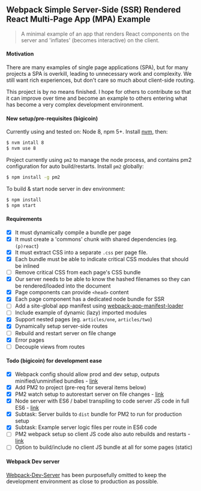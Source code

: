 ## Webpack Simple Server-Side (SSR) Rendered React Multi-Page App (MPA) Example

> A minimal example of an app that renders React components on the server and 'inflates' (becomes interactive) on the client.

#### Motivation

There are many examples of single page applications (SPA), but for many projects a SPA is overkill, leading to unnecessary work and complexity. We still want rich experiences, but don't care so much about client-side routing.

This project is by no means finished. I hope for others to contribute so that it can improve over time and become an example to others entering what has become a very complex development environment.

#### New setup/pre-requisites (bigicoin)

Currently using and tested on: Node 8, npm 5+. Install [nvm](https://github.com/creationix/nvm), then:
```bash
$ nvm intall 8
$ nvm use 8
```

Project currently using `pm2` to manage the node process, and contains pm2 configuration for auto build/restarts.
Install `pm2` globally:

```bash
$ npm install -g pm2
```

To build & start node server in dev environment:
```bash
$ npm install
$ npm start
```

#### Requirements

- [x] It must dynamically compile a bundle per page
- [x] It must create a 'commons' chunk with shared dependencies (eg. `(p)react`)
- [x] It must extract CSS into a separate `.css` per page file.
- [x] Each bundle must be able to indicate critical CSS modules that should be inlined
- [ ] Remove critical CSS from each page's CSS bundle
- [x] Our server needs to be able to know the hashed filenames so they can be rendered/loaded into the document
- [x] Page components can provide `<head>` content
- [x] Each page component has a dedicated node bundle for SSR
- [ ] Add a site-global app manifest using [webpack-app-manifest-loader](https://github.com/markdalgleish/web-app-manifest-loader)
- [ ] Include example of dynamic (lazy) imported modules
- [x] Support nested pages (eg. `articles/one`, `articles/two`)
- [x] Dynamically setup server-side routes
- [ ] Rebuild and restart server on file change
- [x] Error pages
- [ ] Decouple views from routes

#### Todo (bigicoin) for development ease

- [x] Webpack config should allow prod and dev setup, outputs minified/unminified bundles - [link](https://stackoverflow.com/questions/25956937/how-to-build-minified-and-uncompressed-bundle-with-webpack)
- [x] Add PM2 to project (pre-req for several items below)
- [x] PM2 watch setup to autorestart server on file changes - [link](http://pm2.keymetrics.io/docs/usage/watch-and-restart/)
- [x] Node server with ES6 / babel transpiling to code server JS code in full ES6 - [link](http://pm2.keymetrics.io/docs/tutorials/using-transpilers-with-pm2)
- [x] Subtask: Server builds to `dist` bundle for PM2 to run for production setup
- [x] Subtask: Example server logic files per route in ES6 code
- [ ] PM2 webpack setup so client JS code also auto rebuilds and restarts - [link](https://stackoverflow.com/questions/34230275/how-to-run-webpack-watch-using-pm2)
- [ ] Option to build/include no client JS bundle at all for some pages (static)

#### Webpack Dev server

[Webpack-Dev-Server](https://github.com/webpack/webpack-dev-server) has been purposefully omitted to keep the development environment as close to production as possible.
